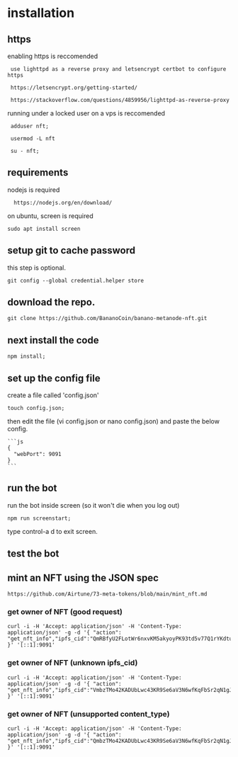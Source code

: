 # installation

## https

enabling https is reccomended

     use lighttpd as a reverse proxy and letsencrypt certbot to configure https

     https://letsencrypt.org/getting-started/

     https://stackoverflow.com/questions/4859956/lighttpd-as-reverse-proxy


running under a locked user on a vps is reccomended

     adduser nft;

     usermod -L nft

     su - nft;

## requirements

nodejs is required

      https://nodejs.org/en/download/

on ubuntu, screen is required

    sudo apt install screen

## setup git to cache password

this step is optional.

    git config --global credential.helper store

## download the repo.

    git clone https://github.com/BananoCoin/banano-metanode-nft.git

## next install the code

    npm install;

## set up the config file

create a file called 'config.json'

    touch config.json;

then edit the file (vi config.json or nano config.json) and paste the below config.

    ```js
    {
      "webPort": 9091
    }
    ```

## run the bot

run the bot inside screen (so it won't die when you log out)

    npm run screenstart;

type control-a d to exit screen.

## test the bot

## mint an NFT using the JSON spec

    https://github.com/Airtune/73-meta-tokens/blob/main/mint_nft.md

### get owner of NFT (good request)

    curl -i -H 'Accept: application/json' -H 'Content-Type: application/json' -g -d '{ "action": "get_nft_info","ipfs_cid":"QmRBfyU2FLotWr6nxvKM5akyoyPK93td5v77Q1rYKdtuLU" }' '[::1]:9091'

### get owner of NFT (unknown ipfs_cid)

    curl -i -H 'Accept: application/json' -H 'Content-Type: application/json' -g -d '{ "action": "get_nft_info","ipfs_cid":"VmbzTMo42KADUbLwc43KR9Se6aV3N6wfKqFbSr2qN1gJqR" }' '[::1]:9091'

### get owner of NFT (unsupported content_type)

    curl -i -H 'Accept: application/json' -H 'Content-Type: application/json' -g -d '{ "action": "get_nft_info","ipfs_cid":"QmbzTMo42KADUbLwc43KR9Se6aV3N6wfKqFbSr2qN1gJqR" }' '[::1]:9091'
